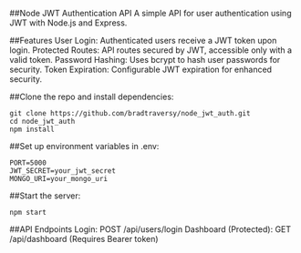##Node JWT Authentication API
A simple API for user authentication using JWT with Node.js and Express.

##Features
User Login: Authenticated users receive a JWT token upon login.
Protected Routes: API routes secured by JWT, accessible only with a valid token.
Password Hashing: Uses bcrypt to hash user passwords for security.
Token Expiration: Configurable JWT expiration for enhanced security.

##Clone the repo and install dependencies:
```
git clone https://github.com/bradtraversy/node_jwt_auth.git
cd node_jwt_auth
npm install
```

 ##Set up environment variables in .env:
 ```
PORT=5000
JWT_SECRET=your_jwt_secret
MONGO_URI=your_mongo_uri
```
##Start the server:
```
npm start
```
##API Endpoints
Login: POST /api/users/login
Dashboard (Protected): GET /api/dashboard (Requires Bearer token)
